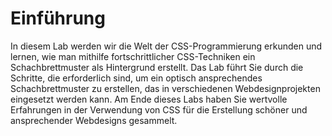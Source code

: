 # Einführung

In diesem Lab werden wir die Welt der CSS-Programmierung erkunden und lernen, wie man mithilfe fortschrittlicher CSS-Techniken ein Schachbrettmuster als Hintergrund erstellt. Das Lab führt Sie durch die Schritte, die erforderlich sind, um ein optisch ansprechendes Schachbrettmuster zu erstellen, das in verschiedenen Webdesignprojekten eingesetzt werden kann. Am Ende dieses Labs haben Sie wertvolle Erfahrungen in der Verwendung von CSS für die Erstellung schöner und ansprechender Webdesigns gesammelt.
